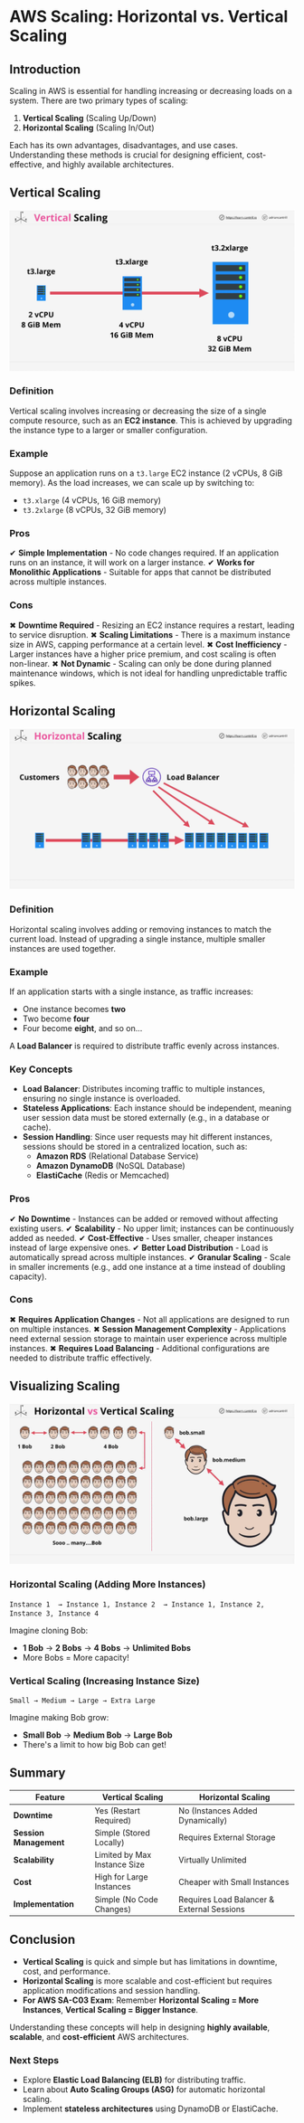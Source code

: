 # AWS Scaling: Horizontal vs. Vertical Scaling

## Introduction

Scaling in AWS is essential for handling increasing or decreasing loads on a system. There are two primary types of scaling:

1. **Vertical Scaling** (Scaling Up/Down)
2. **Horizontal Scaling** (Scaling In/Out)

Each has its own advantages, disadvantages, and use cases. Understanding these methods is crucial for designing efficient, cost-effective, and highly available architectures.

## Vertical Scaling

![alt text](./Images/image-41.png)

### Definition

Vertical scaling involves increasing or decreasing the size of a single compute resource, such as an **EC2 instance**. This is achieved by upgrading the instance type to a larger or smaller configuration.

### Example

Suppose an application runs on a `t3.large` EC2 instance (2 vCPUs, 8 GiB memory). As the load increases, we can scale up by switching to:

- `t3.xlarge` (4 vCPUs, 16 GiB memory)
- `t3.2xlarge` (8 vCPUs, 32 GiB memory)

### Pros

✔ **Simple Implementation** - No code changes required. If an application runs on an instance, it will work on a larger instance.
✔ **Works for Monolithic Applications** - Suitable for apps that cannot be distributed across multiple instances.

### Cons

✖ **Downtime Required** - Resizing an EC2 instance requires a restart, leading to service disruption.
✖ **Scaling Limitations** - There is a maximum instance size in AWS, capping performance at a certain level.
✖ **Cost Inefficiency** - Larger instances have a higher price premium, and cost scaling is often non-linear.
✖ **Not Dynamic** - Scaling can only be done during planned maintenance windows, which is not ideal for handling unpredictable traffic spikes.

## Horizontal Scaling

![alt text](./Images/image-42.png)

### Definition

Horizontal scaling involves adding or removing instances to match the current load. Instead of upgrading a single instance, multiple smaller instances are used together.

### Example

If an application starts with a single instance, as traffic increases:

- One instance becomes **two**
- Two become **four**
- Four become **eight**, and so on...

A **Load Balancer** is required to distribute traffic evenly across instances.

### Key Concepts

- **Load Balancer**: Distributes incoming traffic to multiple instances, ensuring no single instance is overloaded.
- **Stateless Applications**: Each instance should be independent, meaning user session data must be stored externally (e.g., in a database or cache).
- **Session Handling**: Since user requests may hit different instances, sessions should be stored in a centralized location, such as:
  - **Amazon RDS** (Relational Database Service)
  - **Amazon DynamoDB** (NoSQL Database)
  - **ElastiCache** (Redis or Memcached)

### Pros

✔ **No Downtime** - Instances can be added or removed without affecting existing users.
✔ **Scalability** - No upper limit; instances can be continuously added as needed.
✔ **Cost-Effective** - Uses smaller, cheaper instances instead of large expensive ones.
✔ **Better Load Distribution** - Load is automatically spread across multiple instances.
✔ **Granular Scaling** - Scale in smaller increments (e.g., add one instance at a time instead of doubling capacity).

### Cons

✖ **Requires Application Changes** - Not all applications are designed to run on multiple instances.
✖ **Session Management Complexity** - Applications need external session storage to maintain user experience across multiple instances.
✖ **Requires Load Balancing** - Additional configurations are needed to distribute traffic effectively.

## Visualizing Scaling

![alt text](./Images/image-40.png)

### Horizontal Scaling (Adding More Instances)

```
Instance 1  → Instance 1, Instance 2  → Instance 1, Instance 2, Instance 3, Instance 4
```

Imagine cloning Bob:

- **1 Bob** → **2 Bobs** → **4 Bobs** → **Unlimited Bobs**
- More Bobs = More capacity!

### Vertical Scaling (Increasing Instance Size)

```
Small → Medium → Large → Extra Large
```

Imagine making Bob grow:

- **Small Bob** → **Medium Bob** → **Large Bob**
- There's a limit to how big Bob can get!

## Summary

| Feature                | Vertical Scaling             | Horizontal Scaling                         |
| ---------------------- | ---------------------------- | ------------------------------------------ |
| **Downtime**           | Yes (Restart Required)       | No (Instances Added Dynamically)           |
| **Session Management** | Simple (Stored Locally)      | Requires External Storage                  |
| **Scalability**        | Limited by Max Instance Size | Virtually Unlimited                        |
| **Cost**               | High for Large Instances     | Cheaper with Small Instances               |
| **Implementation**     | Simple (No Code Changes)     | Requires Load Balancer & External Sessions |

## Conclusion

- **Vertical Scaling** is quick and simple but has limitations in downtime, cost, and performance.
- **Horizontal Scaling** is more scalable and cost-efficient but requires application modifications and session handling.
- **For AWS SA-C03 Exam**: Remember **Horizontal Scaling = More Instances**, **Vertical Scaling = Bigger Instance**.

Understanding these concepts will help in designing **highly available**, **scalable**, and **cost-efficient** AWS architectures.

### Next Steps

- Explore **Elastic Load Balancing (ELB)** for distributing traffic.
- Learn about **Auto Scaling Groups (ASG)** for automatic horizontal scaling.
- Implement **stateless architectures** using DynamoDB or ElastiCache.
